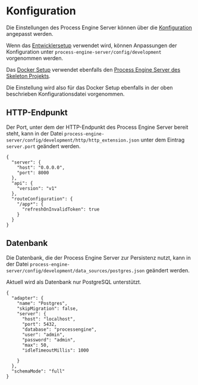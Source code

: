 # Konfiguration

Die Einstellungen des Process Engine Server können über die [Konfiguration](./../konzepte/configuration.md) angepasst werden.

Wenn das [Entwicklersetup](./README.md#entwickler) verwendet wird, können Anpassungen der Konfiguration unter `process-engine-server/config/development` vorgenommen werden.

Das [Docker Setup](https://github.com/process-engine/skeleton/tree/develop/full-docker-image) verwendet ebenfalls den [Process Engine Server des Skeleton Projekts](https://github.com/process-engine/skeleton/tree/develop/process-engine-server).

Die Einstellung wird also für das Docker Setup ebenfalls in der oben beschrieben Konfigurationsdatei vorgenommen.

## HTTP-Endpunkt

Der Port, unter dem der HTTP-Endpunkt des Process Engine Server bereit steht, kann in der Datei `process-engine-server/config/development/http/http_extension.json` unter dem Eintrag `server.port` geändert werden.

```
{
  "server": {
    "host": "0.0.0.0",
    "port": 8000
  },
  "api": {
    "version": "v1"
  },
  "routeConfiguration": {
    "/app*": {
      "refreshOnInvalidToken": true
    }
  }
}
```

## Datenbank

Die Datenbank, die der Process Engine Server zur Persistenz nutzt, kann in der Datei `process-engine-server/config/development/data_sources/postgres.json` geändert werden.

Aktuell wird als Datenbank nur PostgreSQL unterstützt.

```
{
  "adapter": {
    "name": "Postgres",
    "skipMigration": false,
    "server": {
      "host": "localhost",
      "port": 5432,
      "database": "processengine",
      "user": "admin",
      "password": "admin",
      "max": 50,
      "idleTimeoutMillis": 1000

    }
  },
  "schemaMode": "full"
}
```
